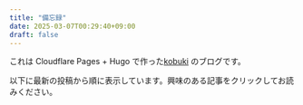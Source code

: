 ```yaml
---
title: "備忘録"
date: 2025-03-07T00:29:40+09:00
draft: false
---
```



これは Cloudflare Pages + Hugo で作った[kobuki](https://x.com/RiKobuki)
のブログです。


以下に最新の投稿から順に表示しています。興味のある記事をクリックしてお読みください。
